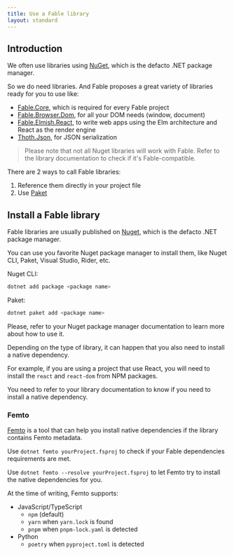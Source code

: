 ```yaml
---
title: Use a Fable library
layout: standard
---
```


## Introduction

We often use libraries using [NuGet](https://www.nuget.org/), which is the defacto .NET package manager.

So we do need libraries. And Fable proposes a great variety of libraries ready for you to use like:

- [Fable.Core](https://www.nuget.org/packages/Fable.Core/), which is required for every Fable project
- [Fable.Browser.Dom](https://www.nuget.org/packages/Fable.Browser.Dom), for all your DOM needs (window, document)
- [Fable.Elmish.React](https://www.nuget.org/packages/Fable.Elmish.React), to write web apps using the Elm architecture and React as the render engine
- [Thoth.Json](https://www.nuget.org/packages/Thoth.Json), for JSON serialization

> Please note that not all Nuget libraries will work with Fable. Refer to the library documentation to check if it's Fable-compatible.

There are 2 ways to call Fable libraries:

1. Reference them directly in your project file
2. Use [Paket](https://fsprojects.github.io/Paket/)

## Install a Fable library

Fable libraries are usually published on [Nuget](https://www.nuget.org/), which is the defacto .NET package manager.

You can use you favorite Nuget package manager to install them, like Nuget CLI, Paket, Visual Studio, Rider, etc.

Nuget CLI:

```bash
dotnet add package <package name>
```

Paket:

```bash
dotnet paket add <package name>
```

Please, refer to your Nuget package manager documentation to learn more about how to use it.

Depending on the type of library, it can happen that you also need to install a native dependency.

For example, if you are using a project that use React, you will need to install the `react` and `react-dom` from NPM packages.

You need to refer to your library documentation to know if you need to install a native dependency.

### Femto

[Femto](https://github.com/Zaid-Ajaj/Femto) is a tool that can help you install 
native dependencies if the library contains Femto metadata.

Use `dotnet femto yourProject.fsproj` to check if your Fable dependencies
requirements are met.

Use `dotnet femto --resolve yourProject.fsproj` to let Femto try to install
the native dependencies for you.

At the time of writing, Femto supports:

- JavaScript/TypeScript
    - `npm` (default)
    - `yarn` when `yarn.lock` is found
    - `pnpm` when `pnpm-lock.yaml` is detected
- Python
    - `poetry` when `pyproject.toml` is detected